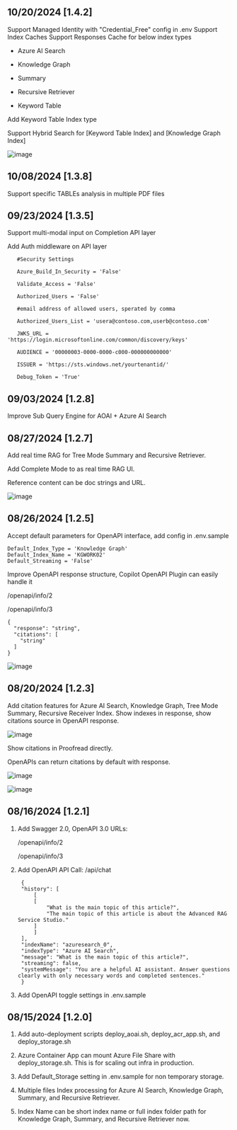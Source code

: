 ## 10/20/2024 [1.4.2]

Support Managed Identity with "Credential_Free" config in .env
Support Index Caches
Support Responses Cache for below index types
   
   - Azure AI Search

   - Knowledge Graph
   
   - Summary

   - Recursive Retriever

   - Keyword Table

Add Keyword Table Index type

Support Hybrid Search for [Keyword Table Index] and [Knowledge Graph Index]

![image](/blogs/media/16.png)

## 10/08/2024 [1.3.8]

Support specific TABLEs analysis in multiple PDF files

## 09/23/2024 [1.3.5]

Support multi-modal input on Completion API layer

Add Auth middleware on API layer

```
   #Security Settings

   Azure_Build_In_Security = 'False'
   
   Validate_Access = 'False'
   
   Authorized_Users = 'False'
   
   #email address of allowed users, sperated by comma
   
   Authorized_Users_List = 'usera@contoso.com,userb@contoso.com'
   
   JWKS_URL = 'https://login.microsoftonline.com/common/discovery/keys'
   
   AUDIENCE = '00000003-0000-0000-c000-000000000000'
   
   ISSUER = 'https://sts.windows.net/yourtenantid/'
   
   Debug_Token = 'True'
```

## 09/03/2024 [1.2.8]

Improve Sub Query Engine for AOAI + Azure AI Search

## 08/27/2024 [1.2.7]

Add real time RAG for Tree Mode Summary and Recursive Retriever.

Add Complete Mode to as real time RAG UI.

Reference content can be doc strings and URL.

![image](/blogs/media/15.png)


## 08/26/2024 [1.2.5]

Accept default parameters for OpenAPI interface, add config in .env.sample

```
Default_Index_Type = 'Knowledge Graph'
Default_Index_Name = 'KGWORK02'
Default_Streaming = 'False'
```

Improve OpenAPI response structure, Copilot OpenAPI Plugin can easily handle it

   /openapi/info/2

   /openapi/info/3

```
{
  "response": "string",
  "citations": [
    "string"
  ]
}
```
![image](./blogs/media/14.png)

## 08/20/2024 [1.2.3]

Add citation features for Azure AI Search, Knowledge Graph, Tree Mode Summary, Recursive Receiver Index. Show indexes in response, show citations source in OpenAPI response.

![image](/blogs/media/11.png)

Show citations in Proofread directly.

OpenAPIs can return citations by default with response.


![image](/blogs/media/13.png)


![image](/blogs/media/12.png)


## 08/16/2024 [1.2.1]

1. Add Swagger 2.0, OpenAPI 3.0 URLs:

   /openapi/info/2

   /openapi/info/3

2. Add OpenAPI API Call: /api/chat

   ```
    {
    "history": [
        [
        [
            "What is the main topic of this article?",
            "The main topic of this article is about the Advanced RAG Service Studio."
        ]
        ]
    ],
    "indexName": "azuresearch_0",
    "indexType": "Azure AI Search",
    "message": "What is the main topic of this article?",
    "streaming": false,
    "systemMessage": "You are a helpful AI assistant. Answer questions clearly with only necessary words and completed sentences."
    }
   ```

3. Add OpenAPI toggle settings in .env.sample

## 08/15/2024 [1.2.0]

1. Add auto-deployment scripts deploy_aoai.sh, deploy_acr_app.sh, and deploy_storage.sh

2. Azure Container App can mount Azure File Share with deploy_storage.sh. This is for scaling out infra in production.

3. Add Default_Storage setting in .env.sample for non temporary storage.

4. Multiple files Index processing for Azure AI Search, Knowledge Graph, Summary, and Recursive Retriever.

5. Index Name can be short index name or full index folder path for Knowledge Graph, Summary, and Recursive Retriever now. 

